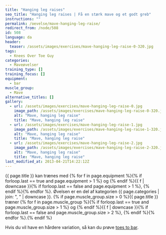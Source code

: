 ```yaml
---
title: "Hanging leg raises"
seo_title: "Hanging leg raises | Få en stærk mave og et godt greb"
instructions: ""
permalink: /oevelse/mave-hanging-leg-raise/
redirect_from: /node/508
id: 508
language: da
header:
  teaser: /assets/images/exercises/mave-hanging-leg-raise-0-320.jpg
tags:
  - Knees Over Toe Guy
categories:
  - Maveøvelser
training_type: []
training_focus: []
equipment:
  - bar
muscle_group:
  - Mave
alternative_titles: []
gallery:
  - url: /assets/images/exercises/mave-hanging-leg-raise-0.jpg
    image_path: /assets/images/exercises/mave-hanging-leg-raise-0-320.jpg
    alt: "Mave, hanging leg raise"
    title: "Mave, hanging leg raise"
  - url: /assets/images/exercises/mave-hanging-leg-raise-1.jpg
    image_path: /assets/images/exercises/mave-hanging-leg-raise-1-320.jpg
    alt: "Mave, hanging leg raise"
    title: "Mave, hanging leg raise"
  - url: /assets/images/exercises/mave-hanging-leg-raise-2.jpg
    image_path: /assets/images/exercises/mave-hanging-leg-raise-2-320.jpg
    alt: "Mave, hanging leg raise"
    title: "Mave, hanging leg raise"
last_modified_at: 2013-04-21T14:22:12Z
---
```


{{ page.title }} kan trænes med {% for f in page.equipment %}{% if forloop.last == true and page.equipment > 1 %} og {% endif %}{{ f | downcase  }}{% if forloop.last == false and page.equipment > 1 %}, {% endif %}{% endfor %}. Øvelsen er en del af kategorien {{ page.categories | join: ", " | downcase }}. {% if page.muscle_group.size > 0 %}{{ page.title }} træner {% for f in page.muscle_group %}{% if forloop.last == true and page.muscle_group.size > 1 %} og {% endif %}{{ f | downcase }}{% if forloop.last == false and page.muscle_group.size > 2 %}, {% endif %}{% endfor %}.{% endif %}

Hvis du vil have en hårdere variation, så kan du prøve [toes to bar](/oevelse/toes-to-bar/).
